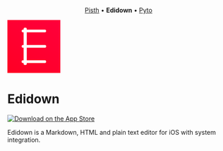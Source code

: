 <p align="center">
  <a href="https://github.com/ColdGrub1384/Pisth">Pisth</a> &bull;
  <b>Edidown</b> &bull;
  <a href="https://github.com/ColdGrub1384/Pyto">Pyto</a>
</p>

![Icon](https://raw.githubusercontent.com/ColdGrub1384/Edidown/master/Edidown/Assets.xcassets/AppIcon.appiconset/Icon-App-60x60%402x.png)

# Edidown

[![Download on the App Store](https://pisth.github.io/appstorebadge.svg)](https://itunes.apple.com/us/app/edidown-markup-editor/id1439139639?l=fr&ls=1&mt=8)

Edidown is a Markdown, HTML and plain text editor for iOS with system integration.
